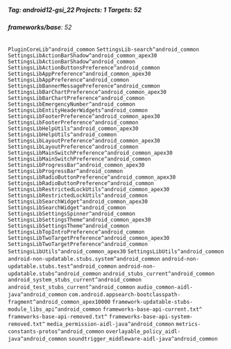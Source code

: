 ##### Tag: android12-gsi_22 Projects: 1 Targets: 52

###### **frameworks/base**: 52
`PluginCoreLib^android_common` `SettingsLib-search^android_common` `SettingsLibActionBarShadow^android_common_apex30` `SettingsLibActionBarShadow^android_common` `SettingsLibActionButtonsPreference^android_common` `SettingsLibAppPreference^android_common_apex30` `SettingsLibAppPreference^android_common` `SettingsLibBannerMessagePreference^android_common` `SettingsLibBarChartPreference^android_common_apex30` `SettingsLibBarChartPreference^android_common` `SettingsLibEmergencyNumber^android_common` `SettingsLibEntityHeaderWidgets^android_common` `SettingsLibFooterPreference^android_common_apex30` `SettingsLibFooterPreference^android_common` `SettingsLibHelpUtils^android_common_apex30` `SettingsLibHelpUtils^android_common` `SettingsLibLayoutPreference^android_common_apex30` `SettingsLibLayoutPreference^android_common` `SettingsLibMainSwitchPreference^android_common_apex30` `SettingsLibMainSwitchPreference^android_common` `SettingsLibProgressBar^android_common_apex30` `SettingsLibProgressBar^android_common` `SettingsLibRadioButtonPreference^android_common_apex30` `SettingsLibRadioButtonPreference^android_common` `SettingsLibRestrictedLockUtils^android_common_apex30` `SettingsLibRestrictedLockUtils^android_common` `SettingsLibSearchWidget^android_common_apex30` `SettingsLibSearchWidget^android_common` `SettingsLibSettingsSpinner^android_common` `SettingsLibSettingsTheme^android_common_apex30` `SettingsLibSettingsTheme^android_common` `SettingsLibTopIntroPreference^android_common` `SettingsLibTwoTargetPreference^android_common_apex30` `SettingsLibTwoTargetPreference^android_common` `SettingsLibUtils^android_common_apex30` `SettingsLibUtils^android_common` `android-non-updatable.stubs.system^android_common` `android-non-updatable.stubs.test^android_common` `android-non-updatable.stubs^android_common` `android_stubs_current^android_common` `android_system_stubs_current^android_common` `android_test_stubs_current^android_common` `audio_common-aidl-java^android_common` `com.android.appsearch-bootclasspath-fragment^android_common_apex10000` `framework-updatable-stubs-module_libs_api^android_common` `frameworks-base-api-current.txt^` `frameworks-base-api-removed.txt^` `frameworks-base-api-system-removed.txt^` `media_permission-aidl-java^android_common` `metrics-constants-protos^android_common` `overlayable_policy_aidl-java^android_common` `soundtrigger_middleware-aidl-java^android_common`
